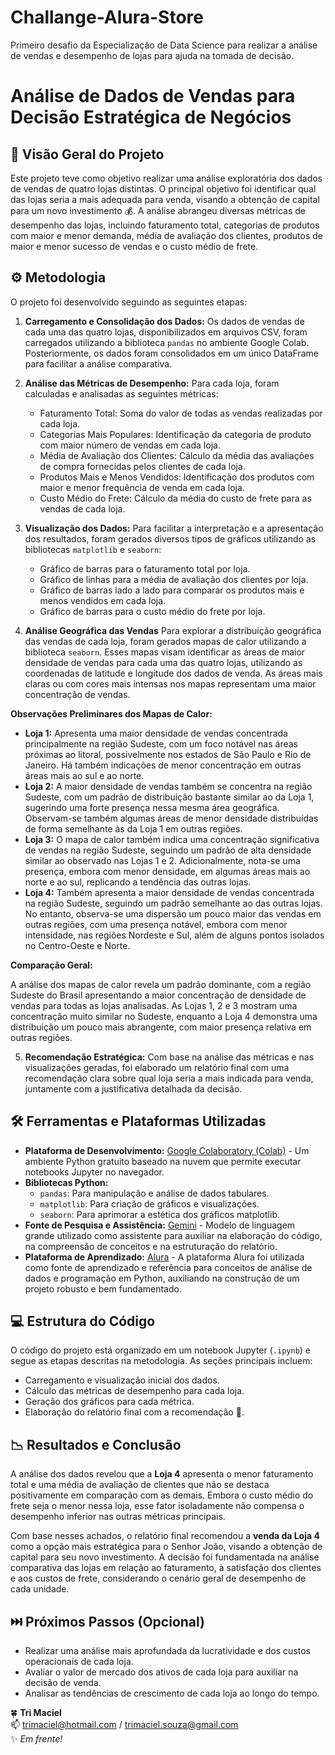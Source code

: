 # Challange-Alura-Store

Primeiro desafio da Especialização de Data Science para realizar a análise de vendas e desempenho de lojas para ajuda na tomada de decisão. 

# Análise de Dados de Vendas para Decisão Estratégica de Negócios

## 🚀 Visão Geral do Projeto

Este projeto teve como objetivo realizar uma análise exploratória dos dados de vendas de quatro lojas distintas. O principal objetivo foi identificar qual das lojas seria a mais adequada para venda, visando a obtenção de capital para um novo investimento 💰. A análise abrangeu diversas métricas de desempenho das lojas, incluindo faturamento total, categorias de produtos com maior e menor demanda, média de avaliação dos clientes, produtos de maior e menor sucesso de vendas e o custo médio de frete.

## ⚙️ Metodologia

O projeto foi desenvolvido seguindo as seguintes etapas:

1.  **Carregamento e Consolidação dos Dados:** Os dados de vendas de cada uma das quatro lojas, disponibilizados em arquivos CSV, foram carregados utilizando a biblioteca `pandas` no ambiente Google Colab. Posteriormente, os dados foram consolidados em um único DataFrame para facilitar a análise comparativa.

2.  **Análise das Métricas de Desempenho:**  Para cada loja, foram calculadas e analisadas as seguintes métricas:
    * Faturamento Total: Soma do valor de todas as vendas realizadas por cada loja.
    * Categorias Mais Populares: Identificação da categoria de produto com maior número de vendas em cada loja.
    * Média de Avaliação dos Clientes: Cálculo da média das avaliações de compra fornecidas pelos clientes de cada loja.
    * Produtos Mais e Menos Vendidos: Identificação dos produtos com maior e menor frequência de venda em cada loja.
    * Custo Médio do Frete: Cálculo da média do custo de frete para as vendas de cada loja.

3.  **Visualização dos Dados:** Para facilitar a interpretação e a apresentação dos resultados, foram gerados diversos tipos de gráficos utilizando as bibliotecas `matplotlib` e `seaborn`:
    * Gráfico de barras para o faturamento total por loja.
    * Gráfico de linhas para a média de avaliação dos clientes por loja.
    * Gráfico de barras lado a lado para comparar os produtos mais e menos vendidos em cada loja.
    * Gráfico de barras para o custo médio do frete por loja.

4. **Análise Geográfica das Vendas**
Para explorar a distribuição geográfica das vendas de cada loja, foram gerados mapas de calor utilizando a biblioteca `seaborn`. Esses mapas visam identificar as áreas de maior densidade de vendas para cada uma das quatro lojas, utilizando as coordenadas de latitude e longitude dos dados de venda. As áreas mais claras ou com cores mais intensas nos mapas representam uma maior concentração de vendas.

**Observações Preliminares dos Mapas de Calor:**

* **Loja 1:** Apresenta uma maior densidade de vendas concentrada principalmente na região Sudeste, com um foco notável nas áreas próximas ao litoral, possivelmente nos estados de São Paulo e Rio de Janeiro. Há também indicações de menor concentração em outras áreas mais ao sul e ao norte.
* **Loja 2:** A maior densidade de vendas também se concentra na região Sudeste, com um padrão de distribuição bastante similar ao da Loja 1, sugerindo uma forte presença nessa mesma área geográfica. Observam-se também algumas áreas de menor densidade distribuídas de forma semelhante às da Loja 1 em outras regiões.
* **Loja 3:** O mapa de calor também indica uma concentração significativa de vendas na região Sudeste, seguindo um padrão de alta densidade similar ao observado nas Lojas 1 e 2. Adicionalmente, nota-se uma presença, embora com menor densidade, em algumas áreas mais ao norte e ao sul, replicando a tendência das outras lojas.
* **Loja 4:** Também apresenta a maior densidade de vendas concentrada na região Sudeste, seguindo um padrão semelhante ao das outras lojas. No entanto, observa-se uma dispersão um pouco maior das vendas em outras regiões, com uma presença notável, embora com menor intensidade, nas regiões Nordeste e Sul, além de alguns pontos isolados no Centro-Oeste e Norte.

**Comparação Geral:**

A análise dos mapas de calor revela um padrão dominante, com a região Sudeste do Brasil apresentando a maior concentração de densidade de vendas para todas as lojas analisadas. As Lojas 1, 2 e 3 mostram uma concentração muito similar no Sudeste, enquanto a Loja 4 demonstra uma distribuição um pouco mais abrangente, com maior presença relativa em outras regiões.

5.  **Recomendação Estratégica:** Com base na análise das métricas e nas visualizações geradas, foi elaborado um relatório final com uma recomendação clara sobre qual loja seria a mais indicada para venda, juntamente com a justificativa detalhada da decisão.

## 🛠️ Ferramentas e Plataformas Utilizadas

* **Plataforma de Desenvolvimento:** [Google Colaboratory (Colab)](https://colab.research.google.com/) - Um ambiente Python gratuito baseado na nuvem que permite executar notebooks Jupyter no navegador.
* **Bibliotecas Python:**
    * `pandas`: Para manipulação e análise de dados tabulares.
    * `matplotlib`: Para criação de gráficos e visualizações.
    * `seaborn`: Para aprimorar a estética dos gráficos matplotlib.
* **Fonte de Pesquisa e Assistência:** [Gemini](https://gemini.google.com/) - Modelo de linguagem grande utilizado como assistente para auxiliar na elaboração do código, na compreensão de conceitos e na estruturação do relatório.
* **Plataforma de Aprendizado:** [Alura](https://www.alura.com.br/) - A plataforma Alura foi utilizada como fonte de aprendizado e referência para conceitos de análise de dados e programação em Python, auxiliando na construção de um projeto robusto e bem fundamentado.

## 💻 Estrutura do Código

O código do projeto está organizado em um notebook Jupyter (`.ipynb`) e segue as etapas descritas na metodologia. As seções principais incluem:

* Carregamento e visualização inicial dos dados.
* Cálculo das métricas de desempenho para cada loja.
* Geração dos gráficos para cada métrica.
* Elaboração do relatório final com a recomendação 📝.

## 📉 Resultados e Conclusão

A análise dos dados revelou que a **Loja 4** apresenta o menor faturamento total e uma média de avaliação de clientes que não se destaca positivamente em comparação com as demais. Embora o custo médio do frete seja o menor nessa loja, esse fator isoladamente não compensa o desempenho inferior nas outras métricas principais.

Com base nesses achados, o relatório final recomendou a **venda da Loja 4** como a opção mais estratégica para o Senhor João, visando a obtenção de capital para seu novo investimento. A decisão foi fundamentada na análise comparativa das lojas em relação ao faturamento, à satisfação dos clientes e aos custos de frete, considerando o cenário geral de desempenho de cada unidade.

## ⏭️ Próximos Passos (Opcional)

*  Realizar uma análise mais aprofundada da lucratividade e dos custos operacionais de cada loja.
*  Avaliar o valor de mercado dos ativos de cada loja para auxiliar na decisão de venda.
*  Analisar as tendências de crescimento de cada loja ao longo do tempo.

🍀 **Tri Maciel**  
📫 [trimaciel@hotmail.com](mailto:trimaciel@hotmail.com) / [trimaciel.souza@gmail.com](mailto:trimaciel.souza@gmail.com)  
✨ *Em frente!*

